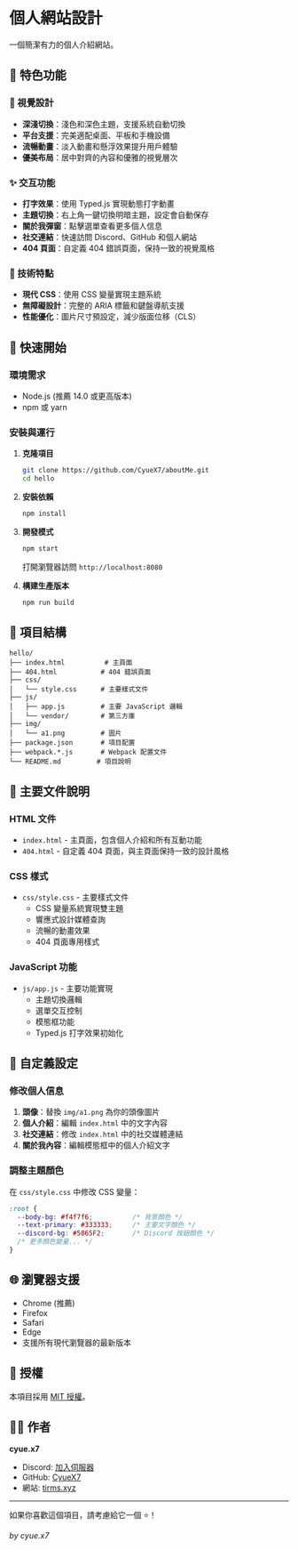 # 個人網站設計

一個簡潔有力的個人介紹網站。

## 🌟 特色功能

### 🎨 視覺設計
- **深淺切換**：淺色和深色主題，支援系統自動切換
- **平台支援**：完美適配桌面、平板和手機設備
- **流暢動畫**：淡入動畫和懸浮效果提升用戶體驗
- **優美布局**：居中對齊的內容和優雅的視覺層次

### ✨ 交互功能
- **打字效果**：使用 Typed.js 實現動態打字動畫
- **主題切換**：右上角一鍵切換明暗主題，設定會自動保存
- **關於我彈窗**：點擊選單查看更多個人信息
- **社交連結**：快速訪問 Discord、GitHub 和個人網站
- **404 頁面**：自定義 404 錯誤頁面，保持一致的視覺風格

### 🔧 技術特點
- **現代 CSS**：使用 CSS 變量實現主題系統
- **無障礙設計**：完整的 ARIA 標籤和鍵盤導航支援
- **性能優化**：圖片尺寸預設定，減少版面位移（CLS）

## 🚀 快速開始

### 環境需求
- Node.js (推薦 14.0 或更高版本)
- npm 或 yarn

### 安裝與運行

1. **克隆項目**
   ```bash
   git clone https://github.com/CyueX7/aboutMe.git
   cd hello
   ```

2. **安裝依賴**
   ```bash
   npm install
   ```

3. **開發模式**
   ```bash
   npm start
   ```
   打開瀏覽器訪問 `http://localhost:8080`

4. **構建生產版本**
   ```bash
   npm run build
   ```

## 📁 項目結構

```
hello/
├── index.html          # 主頁面
├── 404.html           # 404 錯誤頁面
├── css/
│   └── style.css      # 主要樣式文件
├── js/
│   ├── app.js         # 主要 JavaScript 邏輯
│   └── vendor/        # 第三方庫
├── img/
│   └── a1.png         # 圖片
├── package.json       # 項目配置
├── webpack.*.js       # Webpack 配置文件
└── README.md         # 項目說明
```

## 🎯 主要文件說明

### HTML 文件
- `index.html` - 主頁面，包含個人介紹和所有互動功能
- `404.html` - 自定義 404 頁面，與主頁面保持一致的設計風格

### CSS 樣式
- `css/style.css` - 主要樣式文件
  - CSS 變量系統實現雙主題
  - 響應式設計媒體查詢
  - 流暢的動畫效果
  - 404 頁面專用樣式

### JavaScript 功能
- `js/app.js` - 主要功能實現
  - 主題切換邏輯
  - 選單交互控制
  - 模態框功能
  - Typed.js 打字效果初始化

## 🎨 自定義設定

### 修改個人信息
1. **頭像**：替換 `img/a1.png` 為你的頭像圖片
2. **個人介紹**：編輯 `index.html` 中的文字內容
3. **社交連結**：修改 `index.html` 中的社交媒體連結
4. **關於我內容**：編輯模態框中的個人介紹文字

### 調整主題顏色
在 `css/style.css` 中修改 CSS 變量：
```css
:root {
  --body-bg: #f4f7f6;          /* 背景顏色 */
  --text-primary: #333333;     /* 主要文字顏色 */
  --discord-bg: #5865F2;       /* Discord 按鈕顏色 */
  /* 更多顏色變量... */
}
```


## 🌐 瀏覽器支援

- Chrome (推薦)
- Firefox
- Safari
- Edge
- 支援所有現代瀏覽器的最新版本

## 📄 授權

本項目採用 [MIT 授權](LICENSE.txt)。

## 👨‍💻 作者

**cyue.x7**
- Discord: [加入伺服器](https://discord.gg/aaM4NBuU5q)
- GitHub: [CyueX7](https://github.com/CyueX7)
- 網站: [tirms.xyz](https://tirms.xyz)

---

如果你喜歡這個項目，請考慮給它一個 ⭐！

*by cyue.x7*
